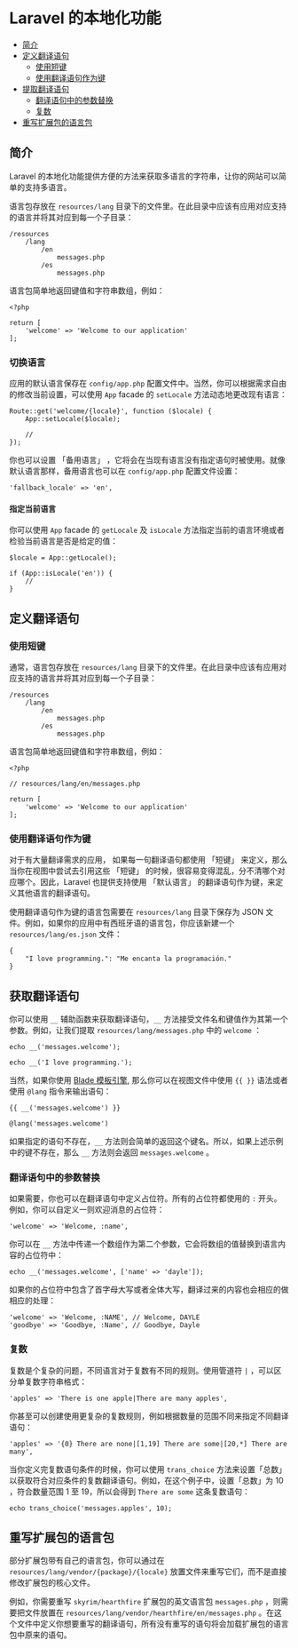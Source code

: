 # Laravel 的本地化功能

- [简介](#introduction)
- [定义翻译语句](#defining-translation-strings)
    - [使用短键](#using-short-keys)
    - [使用翻译语句作为键](#using-translation-strings-as-keys)
- [提取翻译语句](#retrieving-translation-strings)
    - [翻译语句中的参数替换](#replacing-parameters-in-translation-strings)
    - [复数](#pluralization)
- [重写扩展包的语言包](#overriding-package-language-files)

<a name="introduction"></a>
## 简介

Laravel 的本地化功能提供方便的方法来获取多语言的字符串，让你的网站可以简单的支持多语言。

语言包存放在 `resources/lang` 目录下的文件里。在此目录中应该有应用对应支持的语言并将其对应到每一个子目录：

    /resources
        /lang
            /en
                messages.php
            /es
                messages.php

语言包简单地返回键值和字符串数组，例如：

    <?php

    return [
        'welcome' => 'Welcome to our application'
    ];

### 切换语言

应用的默认语言保存在 `config/app.php` 配置文件中。当然，你可以根据需求自由的修改当前设置，可以使用 `App` facade 的 `setLocale` 方法动态地更改现有语言：

    Route::get('welcome/{locale}', function ($locale) {
        App::setLocale($locale);

        //
    });

你也可以设置 「备用语言」 ，它将会在当现有语言没有指定语句时被使用。就像默认语言那样，备用语言也可以在 `config/app.php` 配置文件设置：

    'fallback_locale' => 'en',

#### 指定当前语言

你可以使用 `App` facade 的 `getLocale` 及 `isLocale` 方法指定当前的语言环境或者检验当前语言是否是给定的值：

    $locale = App::getLocale();

    if (App::isLocale('en')) {
        //
    }

<a name="defining-translation-strings"></a>
## 定义翻译语句

<a name="using-short-keys"></a>
### 使用短键

通常，语言包存放在 `resources/lang` 目录下的文件里。在此目录中应该有应用对应支持的语言并将其对应到每一个子目录：

    /resources
        /lang
            /en
                messages.php
            /es
                messages.php

语言包简单地返回键值和字符串数组，例如：

    <?php

    // resources/lang/en/messages.php

    return [
        'welcome' => 'Welcome to our application'
    ];

<a name="using-translation-strings-as-keys"></a>
### 使用翻译语句作为键

对于有大量翻译需求的应用， 如果每一句翻译语句都使用 「短键」 来定义，那么当你在视图中尝试去引用这些 「短键」 的时候，很容易变得混乱，分不清哪个对应哪个。因此，Laravel 也提供支持使用 「默认语言」 的翻译语句作为键，来定义其他语言的翻译语句。

使用翻译语句作为键的语言包需要在 `resources/lang` 目录下保存为 JSON 文件。例如，如果你的应用中有西班牙语的语言包，你应该新建一个 `resources/lang/es.json` 文件：

    {
        "I love programming.": "Me encanta la programación."
    }

<a name="retrieving-translation-strings"></a>
## 获取翻译语句

你可以使用 `__` 辅助函数来获取翻译语句，`__` 方法接受文件名和键值作为其第一个参数。例如，让我们提取 `resources/lang/messages.php` 中的 `welcome` ：

    echo __('messages.welcome');

    echo __('I love programming.');

当然，如果你使用 [Blade 模板引擎](/docs/{{version}}/blade), 那么你可以在视图文件中使用 `{{ }}` 语法或者使用 `@lang` 指令来输出语句：

    {{ __('messages.welcome') }}

    @lang('messages.welcome')

如果指定的语句不存在，`__` 方法则会简单的返回这个键名。所以，如果上述示例中的键不存在，那么 `__` 方法则会返回 `messages.welcome` 。

<a name="replacing-parameters-in-translation-strings"></a>
### 翻译语句中的参数替换

如果需要，你也可以在翻译语句中定义占位符。所有的占位符都使用的 `:` 开头。例如，你可以自定义一则欢迎消息的占位符：

    'welcome' => 'Welcome, :name',

你可以在 `__` 方法中传递一个数组作为第二个参数，它会将数组的值替换到语言内容的占位符中：

    echo __('messages.welcome', ['name' => 'dayle']);

如果你的占位符中包含了首字母大写或者全体大写，翻译过来的内容也会相应的做相应的处理：

    'welcome' => 'Welcome, :NAME', // Welcome, DAYLE
    'goodbye' => 'Goodbye, :Name', // Goodbye, Dayle


<a name="pluralization"></a>
### 复数

复数是个复杂的问题，不同语言对于复数有不同的规则。使用管道符 `|` ，可以区分单复数字符串格式：

    'apples' => 'There is one apple|There are many apples',

你甚至可以创建使用更复杂的复数规则，例如根据数量的范围不同来指定不同翻译语句：

    'apples' => '{0} There are none|[1,19] There are some|[20,*] There are many',

当你定义完复数语句条件的时候，你可以使用 `trans_choice` 方法来设置「总数」以获取符合对应条件的复数翻译语句。例如，在这个例子中，设置「总数」为 10 ，符合数量范围 1 至 19，所以会得到 `There are some` 这条复数语句：

    echo trans_choice('messages.apples', 10);

<a name="overriding-package-language-files"></a>
## 重写扩展包的语言包

部分扩展包带有自己的语言包，你可以通过在 `resources/lang/vendor/{package}/{locale}` 放置文件来重写它们，而不是直接修改扩展包的核心文件。

例如，你需要重写 `skyrim/hearthfire` 扩展包的英文语言包 `messages.php` ，则需要把文件放置在 `resources/lang/vendor/hearthfire/en/messages.php` 。在这个文件中定义你想要重写的翻译语句，所有没有重写的语句将会加载扩展包的语言包中原来的语句。


